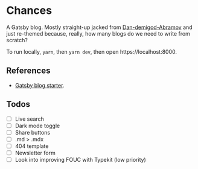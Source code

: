# Chances

A Gatsby blog. Mostly straight-up jacked from [Dan-demigod-Abramov](https://github.com/gaearon/overreacted.io) and just re-themed because, really, how many blogs do we need to write from scratch?

To run locally, `yarn`, then `yarn dev`, then open https://localhost:8000.

## References
- [Gatsby blog starter](https://github.com/gatsbyjs/gatsby-starter-blog).

## Todos
- [ ] Live search
- [ ] Dark mode toggle
- [ ] Share buttons
- [ ] .md > .mdx
- [ ] 404 template
- [ ] Newsletter form
- [ ] Look into improving FOUC with Typekit (low priority)
